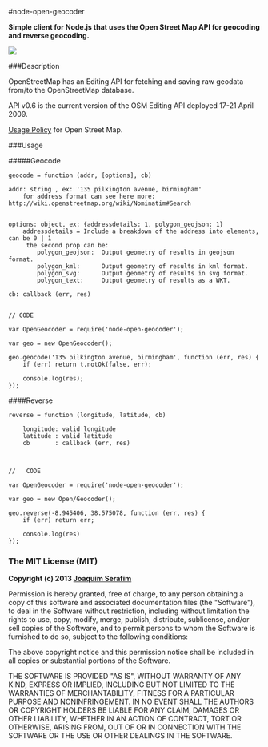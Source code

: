 #node-open-geocoder


**Simple client for Node.js that uses the Open Street Map API for geocoding and reverse geocoding.**


<a href="https://nodei.co/npm/node-open-geocoder/"><img src="https://nodei.co/npm/node-open-geocoder.png"></a>

###Description

OpenStreetMap has an Editing API for fetching and saving raw geodata from/to the OpenStreetMap database.

API v0.6 is the current version of the OSM Editing API deployed 17-21 April 2009.

[Usage Policy](http://wiki.openstreetmap.org/wiki/Nominatim_usage_policy) for Open Street Map.





###Usage 

#####Geocode

	geocode = function (addr, [options], cb)
	
	addr: string , ex: '135 pilkington avenue, birmingham'
		for address format can see here more: http://wiki.openstreetmap.org/wiki/Nominatim#Search
	
	
	options: object, ex: {addressdetails: 1, polygon_geojson: 1}
		addressdetails = Include a breakdown of the address into elements, can be 0 | 1		
		 the second prop can be:
		 	polygon_geojson:  Output geometry of results in geojson format.
		 	polygon_kml:      Output geometry of results in kml format.
		 	polygon_svg:      Output geometry of results in svg format.
		 	polygon_text:     Output geometry of results as a WKT.

	cb: callback (err, res)


	// CODE
	
	var OpenGeocoder = require('node-open-geocoder');
	
	var geo = new OpenGeocoder();
	
	geo.geocode('135 pilkington avenue, birmingham', function (err, res) {
    	if (err) return t.notOk(false, err);
    	
    	console.log(res);
  	});
  	
  	
  	
####Reverse

	reverse = function (longitude, latitude, cb)
		
		longitude: valid longitude
		latitude : valid latitude		
		cb       : callback (err, res)
	
	

	//	 CODE	
	
	var OpenGeocoder = require('node-open-geocoder');
	
	var geo = new Open/Geocoder();

	geo.reverse(-8.945406, 38.575078, function (err, res) {
    	if (err) return err;
    	
    	console.log(res)	
	});






### The MIT License (MIT)

**Copyright (c) 2013 [Joaquim Serafim](http://joaquimserafim.pt)**

Permission is hereby granted, free of charge, to any person obtaining a copy
of this software and associated documentation files (the "Software"), to deal
in the Software without restriction, including without limitation the rights
to use, copy, modify, merge, publish, distribute, sublicense, and/or sell
copies of the Software, and to permit persons to whom the Software is
furnished to do so, subject to the following conditions:

The above copyright notice and this permission notice shall be included in
all copies or substantial portions of the Software.

THE SOFTWARE IS PROVIDED "AS IS", WITHOUT WARRANTY OF ANY KIND, EXPRESS OR
IMPLIED, INCLUDING BUT NOT LIMITED TO THE WARRANTIES OF MERCHANTABILITY,
FITNESS FOR A PARTICULAR PURPOSE AND NONINFRINGEMENT. IN NO EVENT SHALL THE
AUTHORS OR COPYRIGHT HOLDERS BE LIABLE FOR ANY CLAIM, DAMAGES OR OTHER
LIABILITY, WHETHER IN AN ACTION OF CONTRACT, TORT OR OTHERWISE, ARISING FROM,
OUT OF OR IN CONNECTION WITH THE SOFTWARE OR THE USE OR OTHER DEALINGS IN
THE SOFTWARE.